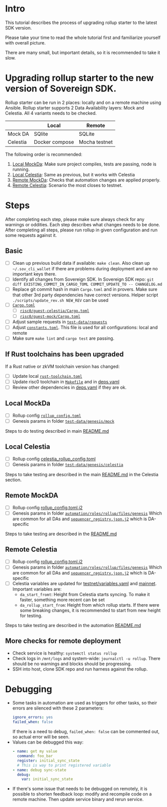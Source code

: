 # Intro

This tutorial describes the process of upgrading rollup starter to the latest SDK version.

Please take your time to read the whole tutorial first and familiarize yourself with overall picture. 

There are many small, but important details, so it is recommended to take it slow.

# Upgrading rollup starter to the new version of Sovereign SDK.

Rollup starter can be run in 2 places: locally and on a remote machine using Ansible.
Rollup starter supports 2 Data Availability layers: Mock and Celestia.
All 4 variants needs to be checked.

|          | Local          | Remote        |
| -------- | -------------- | ------------- |
| Mock DA  | SQlite         | SQLite        |
| Celestia | Docker compose | Mocha testnet |

The following order is recommended:

1. [Local MockDa](#local-mockda): Make sure project compiles, tests are passing, node is running.
2. [Local Celestia](#local-celestia): Same as previous, but it works with Celestia
3. [Remote MockDa](#remote-mockda): Checks that automation changes are applied properly.
4. [Remote Celestia](#remote-celestia): Scenario the most closes to testnet.

# Steps

After completing each step, please make sure always check for any warnings or oddities.
Each step describes what changes needs to be done. After completing all steps, please run rollup in given configuration and run some requests against it.

## Basic

- [ ] Clean up previous build data if available: `make clean`. Also clean up `~/.sov_cli_wallet` if there are problems during deployment and are no important keys there.
- [ ] Identify all changes from Sovereign SDK. In Sovereign SDK repo: `git diff EXISTING_COMMIT_IN_CARGO_TOML COMMIT_UPDATE_TO -- CHANGELOG.md`
 - [ ] Replace git commit hash in main `Cargo.toml` and in provers. Make sure that other 3rd party dependencies have correct versions. Helper script ` ./scripts/update_rev.sh NEW_REV` can be used 
- [ ] [`Cargo.toml`](./Cargo.toml)
  - [ ] [`risc0/guest-celestia/Cargo.toml`](crates/provers/risc0/guest-celestia/Cargo.toml)
  - [ ] [`risc0/guest-mock/Cargo.toml`](crates/provers/risc0/Cargo.toml)
- [ ] Adjust sample requests in [`test-data/requests`](./test-data/requests)
- [ ] Adjust [`constants.toml`](./constants.toml). This file is used for all configurations: local and remote
- [ ] Make sure `make lint` and `cargo test` are passing.

## If Rust toolchains has been upgraded

If a Rust native or zkVM toolchain version has changed:

- [ ] Update local [`rust-toolchain.toml`](./rust-toolchain.toml)
- [ ] Update risc0 toolchain in [`Makefile`](./Makefile) and in [deps.yaml](./automation/roles/common/tasks/deps.yaml)
- [ ] Review other dependencies in [deps.yaml](./automation/roles/common/tasks/deps.yaml) if they are ok.

## Local MockDa

- [ ] Rollup config [`rollup_config.toml`](./rollup_config.toml)
- [ ] Genesis params in folder [`test-data/genesis/mock`](./test-data/genesis/mock)

Steps to do testing described in main [README.md](./README.md)

## Local Celestia

- [ ] Rollup config [celestia_rollup_config.toml](./celestia_rollup_config.toml)
- [ ] Genesis params in folder [`test-data/genesis/celestia`](./test-data/genesis/celestia)

Steps to take testing are described in the main [README.md](./README.md#how-to-run-the-sov-rollup-starter-using-celestia-da) in the Celestia section.

## Remote MockDA

- [ ] Rollup config [rollup_config.toml.j2](./automation/roles/rollup/templates/mock/rollup_config.toml.j2)
- [ ] Genesis params in folder [`automation/roles/rollup/files/genesis`](./automation/roles/rollup/files/genesis) Which are common for all DAs and [`sequencer_registry.json.j2`](./automation/roles/rollup/templates/genesis/sequencer_registry.json.j2) which is DA-specific

Steps to take testing are described in the [README.md](./automation/README.md)

## Remote Celestia

- [ ] Rollup config [rollup_config.toml.j2](./automation/roles/rollup/templates/celestia/rollup_config.toml.j2)
- [ ] Genesis params in folder [`automation/roles/rollup/files/genesis`](./automation/roles/rollup/files/genesis) Which are common for all DAs and [`sequencer_registry.json.j2`](./automation/roles/rollup/templates/genesis/sequencer_registry.json.j2) which is DA-specific
- [ ] Celestia variables are updated for [testnet/variables.yaml](./automation/roles/data-availability/celestia/defaults/testnet/variables.yaml) and [mainnet](./automation/roles/data-availability/celestia/defaults/mainnet/variables.yaml). Important variables are:
  - `da_start_fromt`: Height from Celestia starts syncing. To make it faster, something more recent can be set
  - `da_rollup_start_from`: Height from which rollup starts. If there were some breaking changes, it is recommended to start from new height for testing.

Steps to take testing are described in the automation [README.md](./automation/README.md)

## More checks for remote deployment

- Check service is healthy: `systemctl status rollup`
- Check logs in `/mnt/logs` and system-wide: `journalctl -u rollup`. There should be no warnings and blocks should be progressing.
- SSH into host, clone SDK repo and run harness against the rollup.

# Debugging

- Some tasks in automation are used as triggers for other tasks, so their errors are silenced with these 2 parameters:
  ```yaml
  ignore_errors: yes
  failed_when: false
  ```
  If there is a need to debug, `failed_when: false` can be commented out, so actual error will be seen.
- Values can be debugged this way:
  ```yaml
  - name: get my value
    command: foo_bar
    register: initial_sync_state
    # This is way to print registered variable
  - name: debug sync-state
    debug:
      var: initial_sync_state
  ```
- If there's some issue that needs to be debugged on remotely, it is possible to shorten feedback loop: modify and recompile code on a remote machine. Then update service binary and rerun service.
